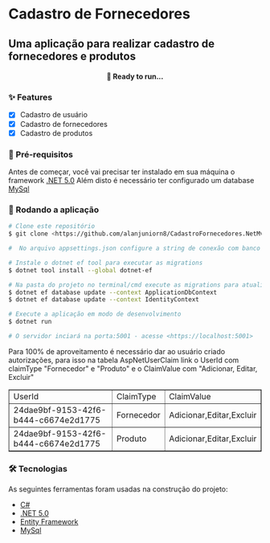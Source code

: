 # Cadastro de Fornecedores

## Uma aplicação para realizar cadastro de fornecedores e produtos

<h4 align="center"> 
  🚀 Ready to run...
</h4>

### ✨ Features

- [x] Cadastro de usuário
- [x] Cadastro de fornecedores
- [x] Cadastro de produtos

### 🚧 Pré-requisitos

Antes de começar, você vai precisar ter instalado em sua máquina o framework [.NET 5.0](https://dotnet.microsoft.com/download/dotnet/5.0)
Além disto é necessário ter configurado um database [MySql](https://www.mysql.com/)

### 🎲 Rodando a aplicação

```bash
# Clone este repositório
$ git clone <https://github.com/alanjuniorn8/CadastroFornecedores.NetMvc>

#  No arquivo appsettings.json configure a string de conexão com banco de dados MySql

# Instale o dotnet ef tool para executar as migrations
$ dotnet tool install --global dotnet-ef

# Na pasta do projeto no terminal/cmd execute as migrations para atualizar o banco
$ dotnet ef database update --context ApplicationDbContext
$ dotnet ef database update --context IdentityContext

# Execute a aplicação em modo de desenvolvimento
$ dotnet run

# O servidor inciará na porta:5001 - acesse <https://localhost:5001>
```
Para 100% de aproveitamento é necessário dar ao usuário criado autorizações, para isso na tabela AspNetUserClaim link o UserId com claimType "Fornecedor" e "Produto" e o  ClaimValue com "Adicionar, Editar, Excluir"

<table border="1">
    <tr>
        <td>UserId</td>
        <td>ClaimType</td>
        <td>ClaimValue</td>
    </tr>
    <tr>
        <td>24dae9bf-9153-42f6-b444-c6674e2d1775</td>
        <td>Fornecedor</td>
        <td>Adicionar,Editar,Excluir</td>
    </tr>
    <tr>
        <td>24dae9bf-9153-42f6-b444-c6674e2d1775</td>
        <td>Produto</td>
        <td>Adicionar,Editar,Excluir</td>
    </tr>
</table>

### 🛠 Tecnologias

As seguintes ferramentas foram usadas na construção do projeto:
- [C#](https://docs.microsoft.com/pt-br/dotnet/csharp/)
- [.NET 5.0](https://dotnet.microsoft.com/)
- [Entity Framework](https://docs.microsoft.com/pt-br/ef/)
- [MySql](https://www.mysql.com/)

